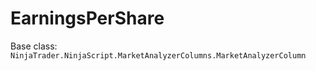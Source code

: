 # EarningsPerShare

Base class: `NinjaTrader.NinjaScript.MarketAnalyzerColumns.MarketAnalyzerColumn`

